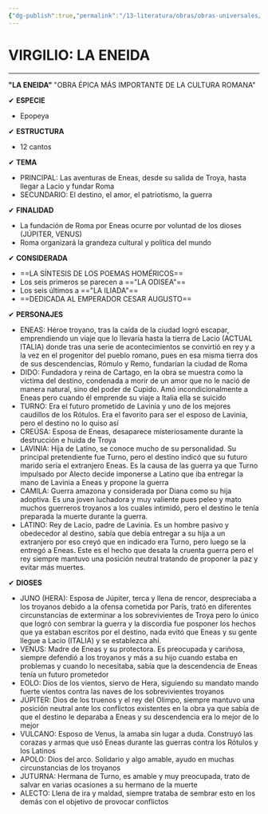 ```yaml
---
{"dg-publish":true,"permalink":"/13-literatura/obras/obras-universales/la-eneida/","tags":["Literatura","Teoría","Complemento"]}
---
```


# VIRGILIO: LA ENEIDA
---
**"LA ENEIDA"** 
"OBRA ÉPICA MÁS IMPORTANTE DE LA CULTURA ROMANA"

✔ **ESPECIE**
- Epopeya

✔ **ESTRUCTURA**
- 12 cantos

✔ **TEMA**
- PRINCIPAL: Las aventuras de Eneas, desde su salida de Troya, hasta llegar a Lacio y fundar Roma
- SECUNDARIO: El destino, el amor, el patriotismo, la guerra

✔ **FINALIDAD**
- La fundación de Roma por Eneas ocurre por voluntad de los dioses (JÚPITER, VENUS)
- Roma organizará la grandeza cultural y política del mundo

✔ **CONSIDERADA**
- ==LA SÍNTESIS DE LOS POEMAS HOMÉRICOS==
- Los seis primeros se parecen a =="LA ODISEA"==
- Los seis últimos a =="LA ILIADA"==
- ==DEDICADA AL EMPERADOR CESAR AUGUSTO==

✔ **PERSONAJES**
- ENEAS: Héroe troyano, tras la caída de la ciudad logró escapar, emprendiendo un viaje que lo llevaría hasta la tierra de Lacio (ACTUAL ITALIA) donde tras una serie de acontecimientos se convirtió en rey y a la vez en el progenitor del pueblo romano, pues en esa misma tierra dos de sus descendencias, Rómulo y Remo, fundarían la ciudad de Roma
- DIDO: Fundadora y reina de Cartago, en la obra se muestra como la víctima del destino, condenada a morir de un amor que no le nació de manera natural, sino del poder de Cupido. Amó incondicionalmente a Eneas pero cuando él emprende su viaje a Italia ella se suicido
- TURNO: Era el futuro prometido de Lavinia y uno de los mejores caudillos de los Rótulos. Era el favorito para ser el esposo de Lavinia, pero el destino no lo quiso así 
- CREÚSA: Esposa de Eneas, desaparece misteriosamente durante la destrucción e huida de Troya
- LAVINIA: Hija de Latino, se conoce mucho de su personalidad. Su principal pretendiente fue Turno, pero el destino indicó que su futuro marido sería el extranjero Eneas. Es la causa de las guerra ya que Turno impulsado por Alecto decide imponerse a Latino que iba entregar la mano de Lavinia a Eneas y propone la guerra 
- CAMILA: Guerra amazona y considerada por Diana como su hija adoptiva. Es una joven luchadora y muy valiente pues peleo y mato muchos guerreros troyanos a los cuales intimidó, pero el destino le tenía preparada la muerte durante la guerra.
- LATINO: Rey de Lacio, padre de Lavinia. Es un hombre pasivo y obedecedor al destino, sabía que debía entregar a su hija a un extranjero por eso creyó  que en indicado era Turno, pero luego se la entregó a Eneas. Este es el hecho que desata la cruenta guerra pero el rey siempre mantuvo una posición neutral tratando de proponer la paz y evitar más muertes.

✔ **DIOSES**
- JUNO (HERA): Esposa de Júpiter, terca y llena de rencor, despreciaba a los troyanos debido a la ofensa cometida por París, trató en diferentes circunstancias de exterminar a los sobrevivientes de Troya pero lo único que logró con sembrar la guerra y la discordia fue posponer los hechos que ya estaban escritos por el destino, nada evitó que Eneas y su gente llegue a Lacio (ITALIA) y se establezca ahí.
- VENUS: Madre de Eneas y su protectora. Es preocupada y cariñosa, siempre defendió a los troyanos y más a su hijo cuando estaba en problemas y cuando lo necesitaba, sabía que la descendencia de Eneas tenía un futuro prometedor 
- EOLO: Dios de los vientos, siervo de Hera, siguiendo su mandato mando fuerte vientos contra las naves de los sobrevivientes troyanos
- JÚPITER: Dios de los truenos y el rey del Olimpo, siempre mantuvo una posición neutral ante los conflictos existentes en la obra ya que sabía de que el destino le deparaba a Eneas y su descendencia era lo mejor de lo mejor
- VULCANO: Esposo de Venus, la amaba sin lugar a duda. Construyó las corazas y armas que usó Eneas durante las guerras contra los Rótulos y los Latinos
- APOLO: Dios del arco. Solidario y algo amable, ayudo en muchas circunstancias de los troyanos
- JUTURNA: Hermana de Turno, es amable y muy preocupada, trato de salvar en varias ocasiones a su hermano de la muerte
- ALECTO: Llena de ira y maldad, siempre trataba de sembrar esto en los demás con el objetivo de provocar conflictos 
